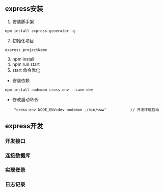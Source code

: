 ## express安装

1. 安装脚手架
```
npm install express-generator -g
```
2. 初始化项目
```
express projectName
```
3. npm install
4. npm run start 
5. start 命令优化
- 安装依赖
```
npm install nodemon cross-env --save-dev
```
- 修改启动命令
```
    "cross-env NODE_ENV=dev nodemon ./bin/www"           // 开发环境启动
```
## express开发

### 开发接口
### 连接数据库
### 实现登录
### 日志记录

